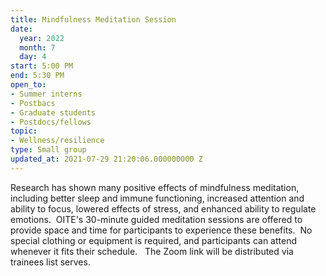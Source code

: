 ```yaml
---
title: Mindfulness Meditation Session
date:
  year: 2022
  month: 7
  day: 4
start: 5:00 PM
end: 5:30 PM
open_to:
- Summer interns
- Postbacs
- Graduate students
- Postdocs/fellows
topic:
- Wellness/resilience
type: Small group
updated_at: 2021-07-29 21:20:06.000000000 Z
---
```

Research has shown many positive effects of mindfulness meditation,
including better sleep and immune functioning, increased attention and
ability to focus, lowered effects of stress, and enhanced ability to
regulate emotions.  OITE's 30-minute guided meditation sessions are
offered to provide space and time for participants to experience these
benefits.  No special clothing or equipment is required, and
participants can attend whenever it fits their schedule.   The Zoom link
will be distributed via trainees list serves. 
